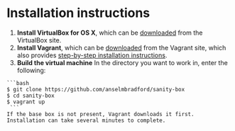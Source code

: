 # Installation instructions

  1. **Install VirtualBox for OS X**, which can be [downloaded](https://www.virtualbox.org/wiki/Downloads) from the VirtualBox site.
  2. **Install Vagrant**, which can be [downloaded](http://www.vagrantup.com/downloads.html) from the Vagrant site, which also provides [step-by-step installation instructions](http://docs.vagrantup.com/v2/getting-started/index.html).
  3. **Build the virtual machine** In the directory you want to work in, enter the following:

    ```bash
    $ git clone https://github.com/anselmbradford/sanity-box
    $ cd sanity-box
    $ vagrant up
     ```
    If the base box is not present, Vagrant downloads it first.
    Installation can take several minutes to complete.
